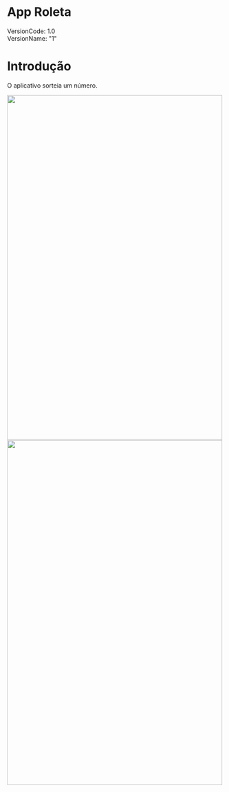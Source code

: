 # App Roleta

VersionCode: 1.0 <br/>
VersionName: "1"

# Introdução

O aplicativo sorteia um número.

<img src="https://user-images.githubusercontent.com/17274257/183257643-341b7a51-b0f7-4925-b844-79d4ba504ad1.png" width="500" height="800">

<img src="https://user-images.githubusercontent.com/17274257/183257646-6d56f209-c0a9-4527-b8e7-0a9ff82d789f.png" width="500" height="800">
